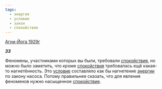```yaml
---
tags:
  - энергия
  - условие
  - закон
  - спокойствие
---
```

[Агни-Йога 1929г](https://127.0.0.1:4002/agni/1929)

___33___

Феномены, участниками которых вы были, требовали [спокойствия](../../../tags/#[спокойствие](../../../tags/#спокойствие)), но можно было заметить, что кроме [спокойствия](../../../tags/#[спокойствие](../../../tags/#спокойствие)) требовалась ещё какая-то нагнетённость. Это [условие](../../../tags/#условие) составляло как бы нагнетение [энергии](../../../tags/#энергия) по закону насоса. Потому правильнее сказать, что для явления феноменов нужно насыщенное [спокойствие](../../../tags/#спокойствие).